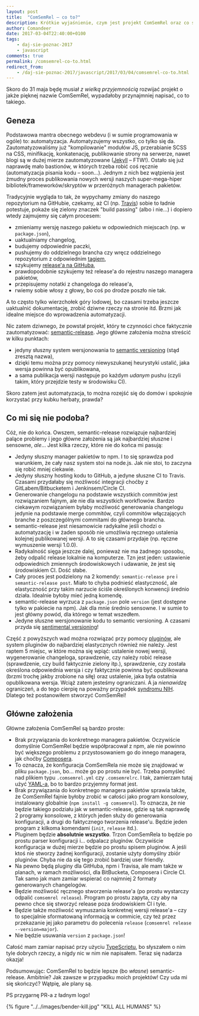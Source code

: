 ```yaml
---
layout: post
title:  "ComSemRel – co to?"
description: Krótkie wyjaśnienie, czym jest projekt ComSemRel oraz co stanowiło inspirację dla niego.
author: Comandeer
date: 2017-03-04T22:40:00+0100
tags:
    - daj-sie-poznac-2017
    - javascript
comments: true
permalink: /comsemrel-co-to.html
redirect_from:
    - /daj-sie-poznac-2017/javascript/2017/03/04/comsemrel-co-to.html
---
```


Skoro do 31 maja będę musiał _z wielką przyjemnością_ rozwijać projekt o jakże pięknej nazwie ComSemRel, wypadałoby przynajmniej napisać, co to takiego.<!--more-->

## Geneza

Podstawowa mantra obecnego webdevu (i w sumie programowania w ogóle) to: automatyzacja. Automatyzujemy wszystko, co tylko się da. Zautomatyzowaliśmy już "kompilowanie" modułów JS, przerabianie SCSS na CSS, minifikację, konkatenację, publikowanie strony na serwerze, nawet blogi są w dużej mierze zautomatyzowane ([Jekyll](http://jekyllrb.com/) – FTW!). Ostało się już naprawdę mało bastionów, w których trzeba robić coś ręcznie (automatyzacja pisania kodu – soon…). Jednym z nich bez wątpienia jest żmudny proces publikowania nowych wersji naszych super-mega-hiper bibliotek/frameworków/skryptów w przeróżnych managerach pakietów.

Tradycyjnie wygląda to tak, że wypychamy zmiany do naszego repozytorium na GitHubie, czekamy, aż CI (np. [Travis](https://travis-ci.org/)) sobie to ładnie potestuje, pokaże się zielony znaczek "build passing" (albo i nie…) i dopiero wtedy zajmujemy się całym procesem:

*   zmieniamy wersję naszego pakietu w odpowiednich miejscach (np. w `package.json`),
*   uaktualniamy changelog,
*   budujemy odpowiednie paczki,
*   pushujemy do oddzielnego brancha czy wręcz oddzielnego repozytorium z odpowiednim [tagiem](https://git-scm.com/book/en/v2/Git-Basics-Tagging),
*   szykujemy [release'a na GitHuba](https://help.github.com/articles/creating-releases/),
*   prawdopodobnie szykujemy też release'a do rejestru naszego managera pakietów,
*   przepisujemy notatki z changeloga do release'a,
*   rwiemy sobie włosy z głowy, bo coś po drodze poszło nie tak.

A to często tylko wierzchołek góry lodowej, bo czasami trzeba jeszcze uaktualnić dokumentację, zrobić dziwne rzeczy na stronie itd. Brzmi jak idealne miejsce do wprowadzenia automatyzacji.

Nic zatem dziwnego, że powstał projekt, który te czynności chce faktycznie zautomatyzować: [semantic-release](https://github.com/semantic-release/semantic-release). Jego główne założenia można streścić w kilku punktach:

*   jedyny słuszny system wersjonowania to [semantic versioning](http://semver.org/) (stąd zresztą nazwa),
*   dzięki temu można przy pomocy niewyszukanej heurystyki ustalić, jaka wersja powinna być opublikowana,
*   a sama publikacja wersji następuje po każdym _udanym_ pushu (czyli takim, który przejdzie testy w środowisku CI).

Skoro zatem jest automatyzacja, to można rozejść się do domów i spokojnie korzystać przy kubku herbaty, prawda?

## Co mi się nie podoba?

Cóż, nie do końca. Owszem, semantic-release rozwiązuje najbardziej palące problemy i jego główne założenia są jak najbardziej słuszne i sensowne, _ale_… Jest kilka rzeczy, które nie do końca mi pasują:

*   Jedyny słuszny manager pakietów to npm. I to się sprawdza pod warunkiem, że cały nasz system stoi na node.js. Jak nie stoi, to zaczyna się robić mniej ciekawie.
*   Jedyny słuszny hosting kodu to GitHub, a jedyne słuszne CI to Travis. Czasami przydałaby się możliwość integracji choćby z GitLabem/Bitbucketem i Jenkinsem/Circle CI.
*   Generowanie changelogu na podstawie wszystkich commitów jest rozwiązaniem fajnym, ale nie dla wszystkich workflowów. Bardzo ciekawym rozwiązaniem byłaby możliwość generowania changelogu jedynie na podstawie merge commitów, czyli commitów włączających branche z poszczególnymi commitami do głównego brancha.
*   semantic-release jest niesamowicie radykalne jeśli chodzi o automatyzację i w żaden sposób nie umożliwia ręcznego ustalenia kolejnej publikowanej wersji. A to się czasami przydaje (np. ręczne wymuszenie wersji 1.0.0).
*   Radykalność sięga jeszcze dalej, ponieważ nie ma żadnego sposobu, żeby odpalić release lokalnie na komputerze. Tzn jest jeden: ustawienie odpowiednich zmiennych środowiskowych i udawanie, że jest się środowiskiem CI. Dość słabe.
*   Cały proces jest podzielony na 2 komendy: `semantic-release pre` i `semantic-release post`. Miało to chyba podnieść elastyczność, ale elastyczność przy takim narzucie ściśle określonych konwencji średnio działa. Idealnie byłoby mieć jedną komendę.
*   semantic-release wyrzuca z `package.json` pole `version` (jest dostępne tylko w pakiecie na npm). Jak dla mnie średnio sensowne. I w sumie to jest główny powód, dla którego w temat wszedłem.
*   Jedyne słuszne wersjonowanie kodu to semantic versioning. A czasami przyda się [sentimental versioning](http://sentimentalversioning.org/)!

Część z powyższych wad można rozwiązać przy pomocy [pluginów](https://github.com/semantic-release/semantic-release#plugins), ale system pluginów do najbardziej elastycznych również nie należy. Jest raptem 5 miejsc, w które można się wpiąć: ustalenie nowej wersji, wygenerowanie changeloga, sprawdzenie, czy należy robić release (sprawdzenie, czy build faktycznie zielony itp.), sprawdzenie, czy została określona odpowiednia wersja i czy faktycznie powinna być opublikowana (brzmi trochę jakby zrobione na siłę) oraz ustalenie, jaka była ostatnia opublikowana wersja. Wciąż zatem jesteśmy ograniczani. A ja _nienawidzę_ ograniczeń, a do tego cierpię na poważny przypadek [syndromu NIH](https://en.wikipedia.org/wiki/Not_invented_here). Dlatego też postanowiłem stworzyć ComSemRel!

## Główne założenia

Główne założenia ComSemRel są bardzo proste:

-   Brak przywiązania do konkretnego managera pakietów. Oczywiście domyślnie ComSemRel będzie współpracował z npm, ale nie powinno być większego problemu z przystosowaniem go do innego managera, jak choćby [Composera](https://getcomposer.org/).
-   To oznacza, że konfiguracja ComSemRela nie może się znajdować w pliku `package.json`, bo… może go po prostu nie być. Trzeba pomyśleć nad plikiem typu `.comsemrel.yml` czy `.comsemrelrc`. I tak, zamierzam tutaj użyć [YAML-a](https://en.wikipedia.org/wiki/YAML), bo to bardzo przyjemny format jest.
-   Brak przywiązania do konkretnego managera pakietów sprawia także, że ComSemRel fajnie byłoby zrobić w całości jako program konsolowy, instalowany globalnie (`npm install -g comsemrel`). To oznacza, że nie będzie takiego podziału jak w semantic-release, gdzie są tak naprawdę 2 programy konsolowe, z których jeden służy do generowania konfiguracji, a drugi do faktycznego tworzenia release'u. Będzie jeden program z kilkoma komendami (`init`, `release` itd.).
-   Pluginem będzie **absolutnie wszystko**. Trzon ComSemRela to będzie po prostu parser konfiguracji i… odpalacz pluginów. Oczywiście konfiguracja w dużej mierze będzie po prostu spisem pluginów. A jeśli ktoś nie stworzy żadnej konfiguracji, zostanie użyty domyślny zbiór pluginów. Chyba nie da się tego zrobić bardziej user friendly.
-   Na pewno będą pluginy dla GitHuba, npm i Travisa, ale mam także w planach, w ramach możliwości, dla BitBucketa, Composera i Circle CI. Tak samo jak mam zamiar wspierać co najmniej 2 formaty generowanych changelogów.
-   Będzie możliwość ręcznego stworzenia release'a (po prostu wystarczy odpalić `comsemrel release`). Program po prostu zapyta, czy aby na pewno chce się stworzyć release poza środowiskiem CI i tyle.
-   Będzie także możliwość wymuszania konkretnej wersji release'a – czy to specjalnie sformatowaną informacją w commicie, czy też przez przekazanie jej jako parametru do polecenia `release` (`comsemrel release --version=major`).
-   Nie będzie usuwania `version` z `package.json`!

Całość mam zamiar napisać przy użyciu [TypeScriptu](https://www.typescriptlang.org/), bo słyszałem o nim tyle dobrych rzeczy, a nigdy nic w nim nie napisałem. Teraz się nadarza okazja!

Podsumowując: ComSemRel to będzie lepsze (bo _własne_) semantic-release. Ambitnie? Jak zawsze w przypadku moich projektów! Czy uda mi się skończyć? Wątpię, ale plany są.

PS przygarnę PR-a z ładnym logo!

{% figure "../../images/bender-kill.jpg" "KILL ALL HUMANS" %}
